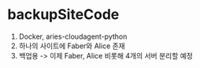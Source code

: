 # backupSiteCode

1. Docker, aries-cloudagent-python
2. 하나의 사이트에 Faber와 Alice 존재
3. 백업용 -> 이제 Faber, Alice 비롯해 4개의 서버 분리할 예정
